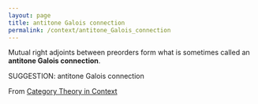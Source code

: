 ```yaml
---
layout: page
title: antitone Galois connection
permalink: /context/antitone_Galois_connection
---
```

Mutual right adjoints between preorders form what is sometimes called an **antitone Galois connection**.

SUGGESTION: antitone Galois connection

From [Category Theory in Context](https://mathgloss.github.io/MathGloss/context.html)